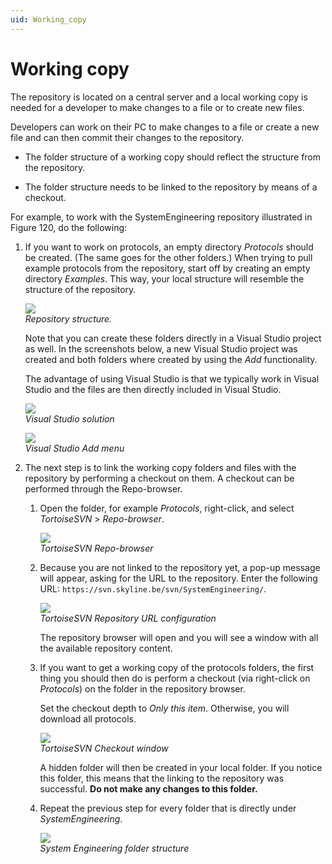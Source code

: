 ```yaml
---
uid: Working_copy
---
```


# Working copy

The repository is located on a central server and a local working copy is needed for a developer to make changes to a file or to create new files.

Developers can work on their PC to make changes to a file or create a new file and can then commit their changes to the repository.

- The folder structure of a working copy should reflect the structure from the repository.

- The folder structure needs to be linked to the repository by means of a checkout.

For example, to work with the SystemEngineering repository illustrated in Figure 120, do the following:

1. If you want to work on protocols, an empty directory *Protocols* should be created. (The same goes for the other folders.) When trying to pull example protocols from the repository, start off by creating an empty directory *Examples*. This way, your local structure will resemble the structure of the repository.

   ![](~/develop/images/SVN_base_structure.png)<br>
   *Repository structure.*

   Note that you can create these folders directly in a Visual Studio project as well. In the screenshots below, a new Visual Studio project was created and both folders where created by using the *Add* functionality.

   The advantage of using Visual Studio is that we typically work in Visual Studio and the files are then directly included in Visual Studio.

   ![](~/develop/images/SVN_add_in_VS_1.png)<br>
   *Visual Studio solution*

   ![](~/develop/images/SVN_add_in_VS_2.png)<br>
   *Visual Studio Add menu*

1. The next step is to link the working copy folders and files with the repository by performing a checkout on them. A checkout can be performed through the Repo-browser.

   1. Open the folder, for example *Protocols*, right-click, and select *TortoiseSVN* > *Repo-browser*.

      ![](~/develop/images/SVN_repo_browser.png)<br>
      *TortoiseSVN Repo-browser*

   1. Because you are not linked to the repository yet, a pop-up message will appear, asking for the URL to the repository. Enter the following URL: `https://svn.skyline.be/svn/SystemEngineering/`.

      ![](~/develop/images/SVN_URL_repository.png)<br>
      *TortoiseSVN Repository URL configuration*

      The repository browser will open and you will see a window with all the available repository content.

   1. If you want to get a working copy of the protocols folders, the first thing you should then do is perform a checkout (via right-click on *Protocols*) on the folder in the repository browser.

      Set the checkout depth to *Only this item*. Otherwise, you will download all protocols.

      ![](~/develop/images/SVN_checkout.png)<br>
      *TortoiseSVN Checkout window*

      A hidden folder will then be created in your local folder. If you notice this folder, this means that the linking to the repository was successful. **Do not make any changes to this folder.**

   1. Repeat the previous step for every folder that is directly under *SystemEngineering*.

      ![](~/develop/images/SVN_folders_under_systemengineering.png)<br>
      *System Engineering folder structure*
